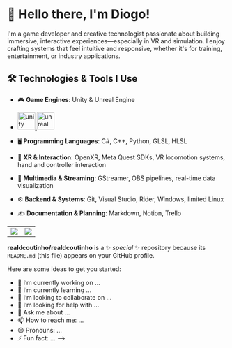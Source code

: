 # 👋 Hello there, I'm Diogo!

I'm a game developer and creative technologist passionate about building immersive, interactive experiences—especially in VR and simulation. I enjoy crafting systems that feel intuitive and responsive, whether it's for training, entertainment, or industry applications.


## 🛠️ Technologies & Tools I Use

- 🎮 **Game Engines**: Unity & Unreal Engine
- <p align="left"> <a href="https://unity.com/" target="_blank" rel="noreferrer"> <img src="https://logo-marque.com/wp-content/uploads/2021/11/Unity-Nouveau-Logo.jpg" alt="unity" width="40" height="40"/> </a> <a href="https://unrealengine.com/" target="_blank" rel="noreferrer"> <img src="https://raw.githubusercontent.com/kenangundogan/fontisto/036b7eca71aab1bef8e6a0518f7329f13ed62f6b/icons/svg/brand/unreal-engine.svg" alt="unreal" width="40" height="40"/> </a> </p>

- 🖥️ **Programming Languages**: C#, C++, Python, GLSL, HLSL
- 🧠 **XR & Interaction**: OpenXR, Meta Quest SDKs, VR locomotion systems, hand and controller interaction
- 🎥 **Multimedia & Streaming**: GStreamer, OBS pipelines, real-time data visualization
- ⚙️ **Backend & Systems**: Git, Visual Studio, Rider, Windows, limited Linux
- ✍️ **Documentation & Planning**: Markdown, Notion, Trello



<table>
  <tr>
    <td>
      <img src="https://github-readme-stats.vercel.app/api/top-langs?username=realdcoutinho&show_icons=true&theme=great-gatsby" />
    </td>
    <td>
      <img src="https://github-readme-streak-stats.herokuapp.com/?user=realdcoutinho&show_icons=true&theme=great-gatsby" />
    </td>
  </tr>
</table>

**realdcoutinho/realdcoutinho** is a ✨ _special_ ✨ repository because its `README.md` (this file) appears on your GitHub profile.

Here are some ideas to get you started:

- 🔭 I’m currently working on ...
- 🌱 I’m currently learning ...
- 👯 I’m looking to collaborate on ...
- 🤔 I’m looking for help with ...
- 💬 Ask me about ...
- 📫 How to reach me: ...
- 😄 Pronouns: ...
- ⚡ Fun fact: ...
-->
